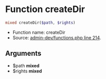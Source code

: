 Function createDir
===========================





```php
mixed createDir($path, $rights)
```

* Function name: createDir
* Source: [admin-dev/functions.php line 214](https://github.com/PrestaShop/PrestaShop/blob/1.6.0.4/admin-dev/functions.php#L214).

Arguments
---------

* $path **mixed**
* $rights **mixed**

